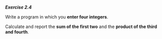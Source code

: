 ***Exercise 2.4***

Write a program in which you **enter four integers**. 

Calculate and report the **sum of the first two** and the **product of the third and fourth**.
